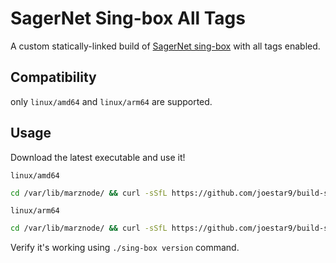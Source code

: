 # SagerNet Sing-box All Tags

A custom statically-linked build of [SagerNet sing-box](https://github.com/SagerNet/sing-box/) with all tags enabled.

## Compatibility

only `linux/amd64` and `linux/arm64` are supported.

## Usage

Download the latest executable and use it!

`linux/amd64`

```sh
cd /var/lib/marznode/ && curl -sSfL https://github.com/joestar9/build-sing-box/releases/latest/download/sing-box-linux-amd64-v3 -o sing-box && chmod +x sing-box
```

`linux/arm64`

```sh
cd /var/lib/marznode/ && curl -sSfL https://github.com/joestar9/build-sing-box/releases/latest/download/sing-box-linux-arm64 -o sing-box && chmod +x sing-box
```

Verify it's working using `./sing-box version` command.
